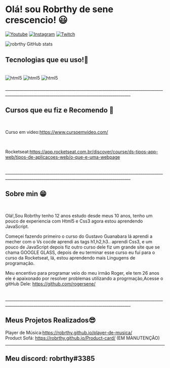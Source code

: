# Olá! sou Robrthy de sene crescencio! 😃


[![Youtube](https://img.shields.io/badge/Youtube-FF0000?style=for-the-badge&logo=youtube&logoColor=white)](https://youtube.com/c/sujeitoprogramador)
[![Instagram](https://img.shields.io/badge/Instagram-E4405F?style=for-the-badge&logo=instagram&logoColor=white)](https://instagram.com/sujeitoprogramador)
[![Twitch](https://img.shields.io/badge/Twitch-9146FF?style=for-the-badge&logo=twitch&logo=white)](https://twitch.tv/fragabr)

![robrthy GitHub stats](https://github-readme-stats.vercel.app/api?username=robrthy&show_icons=true&theme=radical)


## Tecnologias que eu uso!🙂

<div style="display: inlaine_block"><br/>

<img align="center" alt="html5" src="https://img.shields.io/badge/HTML5-E34F26?style=for-the-badge&logo=html5&logoColor=white">

<img align="center" alt="html5" src="https://img.shields.io/badge/CSS3-1572B6?style=for-the-badge&logo=css3&logoColor=white">

<img align="center" alt="html5" src="https://img.shields.io/badge/JavaScript-F7DF1E?style=for-the-badge&logo=javascript&logoColor=black">

</div><br>
____________________________________________________________________________________________________________________________________________ 

## Cursos que eu fiz e Recomendo 🖖
<br>

Curso em video:https://www.cursoemvideo.com/

<br>

Rocketseat:https://app.rocketseat.com.br/discover/course/ds-tipos-app-web/tipos-de-aplicacoes-web/o-que-e-uma-webpage

<br>
____________________________________________________________________________________________________________________________________________ 

## Sobre min 😁 

<br>

Olá!,Sou Robrthy tenho 12 anos estudo desde meus 10 anos, tenho um pouco de experiencia com Html5 e Css3 agora estou aprendendo JavaScript. <br>

Começei fazendo primeiro o curso do Gustavo Guanabara lá aprendi a mecher com o Vs cocde aprendi as tags h1,h2,h3.. aprendi Css3, e um pouco de JavaScript depois fiz outro curso dele fiz um grande site que se chama GOOGLE GLASS, depois de eu terminar esse curso eu fui para o curso da Rocketseat, lá, estou aprendendo mais Lingugens de programação.

Meu encentivo para programar veio do meu irmão Roger, ele tem 26 anos ele é apaixonado por resolver problemas utilizando a progrmação,Acesse o gitHub Dele: https://github.com/rogersene/


<br>
____________________________________________________________________________________________________________________________________________ 

## Meus Projetos Realizados😎

Player de Música:https://robrthy.github.io/player-de-musica/
<br>
Product Sofá: https://robrthy.github.io/Product-card/ (EM MANUTENÇÃO)



____________________________________________________________________________________________________________________________________________ 

## Meu discord: robrthy#3385

<!--
**Robrthy/robrthy** is a ✨ _special_ ✨ repository because its `README.md` (this file) appears on your GitHub profile.

Here are some ideas to get you started:

- 🔭 I’m currently working on ...
- 🌱 I’m currently learning ...
- 👯 I’m looking to collaborate on ...
- 🤔 I’m looking for help with ...
- 💬 Ask me about ...
- 📫 How to reach me: ...
- 😄 Pronouns: ...
- ⚡ Fun fact: ...
-->
